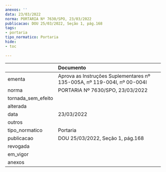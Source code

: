 ```yaml
---
anexos: ''
data: 23/03/2022
norma: PORTARIA Nº 7630/SPO, 23/03/2022
publicacao: DOU 25/03/2022, Seção 1, pág.168
tags:
- portaria
tipo_normatico: Portaria
hide: 
- toc 
 
---
```


|                    | Documento                                                               |
|:-------------------|:------------------------------------------------------------------------|
| ementa             | Aprova as Instruções Suplementares nº 135-005A, nº 119-004I, nº 00-004I |
| norma              | PORTARIA Nº 7630/SPO, 23/03/2022                                        |
| tornada_sem_efeito |                                                                         |
| alterada           |                                                                         |
| data               | 23/03/2022                                                              |
| outros             |                                                                         |
| tipo_normatico     | Portaria                                                                |
| publicacao         | DOU 25/03/2022, Seção 1, pág.168                                        |
| revogada           |                                                                         |
| em_vigor           |                                                                         |
| anexos             |                                                                         |